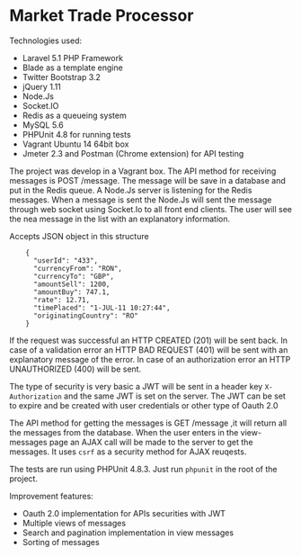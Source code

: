 Market Trade Processor
======================

Technologies used:

- Laravel 5.1 PHP Framework
- Blade as a template engine
- Twitter Bootstrap 3.2
- jQuery 1.11
- Node.Js
- Socket.IO
- Redis as a queueing system
- MySQL 5.6
- PHPUnit 4.8 for running tests
- Vagrant Ubuntu 14 64bit box
- Jmeter 2.3 and Postman (Chrome extension) for API testing

The project was develop in a Vagrant box.
The API method for receiving messages is POST /message.
The message will be save in a database and put in the Redis queue. A Node.Js server is listening for the Redis messages.
When a message is sent the Node.Js will sent the message through web socket using Socket.Io to all front end clients.
The user will see the nea message in the list with an explanatory information.

Accepts JSON object in this structure

        {
          "userId": "433",
          "currencyFrom": "RON",
          "currencyTo": "GBP",
          "amountSell": 1200,
          "amountBuy": 747.1,
          "rate": 12.71,
          "timePlaced": "1-JUL-11 10:27:44",
          "originatingCountry": "RO"
        }


If the request was successful an HTTP CREATED (201) will be sent back.
In case of a validation error an HTTP BAD REQUEST (401) will be sent with an explanatory message of the error.
In case of an authorization error an HTTP UNAUTHORIZED (400) will be sent.

The type of security is very basic a JWT will be sent in a header key `X-Authorization` and the same JWT is set on the server.
The JWT can be set to expire and be created with user credentials or other type of Oauth 2.0

The API method for getting the messages is GET /message ,it will return all the messages from the database.
When the user enters in the view-messages page an AJAX call will be made to the server to get the messages.
It uses `csrf` as a security method for AJAX reuqests.

The tests are run using PHPUnit 4.8.3. Just run `phpunit` in the root of the project.

Improvement features:

- Oauth 2.0 implementation for APIs securities with JWT
- Multiple views of messages
- Search and pagination implementation in view messages
- Sorting of messages
